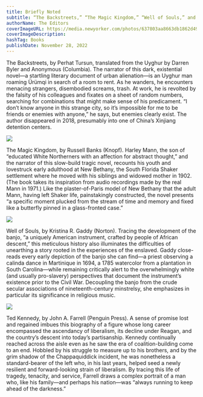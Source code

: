 ```yaml
---
title: Briefly Noted
subtitle: “The Backstreets,” “The Magic Kingdom,” “Well of Souls,” and “Ted Kennedy.”
authorName: The Editors
coverImageURL: https://media.newyorker.com/photos/637803aa8663db1862d492d3/master/w_1600,c_limit/221205_r41470web.jpg
coverImageDescription: 
hashTag: Books
publishDate: November 28, 2022
---
```


The Backstreets, by Perhat Tursun, translated from the Uyghur by Darren Byler and Anonymous (Columbia). The narrator of this dark, existential novel—a startling literary document of urban alienation—is an Uyghur man roaming Ürümqi in search of a room to rent. As he wanders, he encounters menacing strangers, disembodied screams, trash. At work, he is revolted by the falsity of his colleagues and fixates on a sheet of random numbers, searching for combinations that might make sense of his predicament. “I don’t know anyone in this strange city, so it’s impossible for me to be friends or enemies with anyone,” he says, but enemies clearly exist. The author disappeared in 2018, presumably into one of China’s Xinjiang detention centers.

![](https://media.newyorker.com/photos/637803aaf4bc8ee30e8388a0/master/w_1600,c_limit/221205_r41471web.jpg)

The Magic Kingdom, by Russell Banks (Knopf). Harley Mann, the son of “educated White Northerners with an affection for abstract thought,” and the narrator of this slow-build tragic novel, recounts his youth and lovestruck early adulthood at New Bethany, the South Florida Shaker settlement where he moved with his siblings and widowed mother in 1902. (The book takes its inspiration from audio recordings made by the real Mann in 1971.) Like the plaster-of-Paris model of New Bethany that the adult Mann, having left Shaker life, painstakingly constructed, the novel presents “a specific moment plucked from the stream of time and memory and fixed like a butterfly pinned in a glass-fronted case.”

![](https://media.newyorker.com/photos/637803aafbe8fd13aeb1278e/master/w_1600,c_limit/221205_r41472web.jpg)

Well of Souls, by Kristina R. Gaddy (Norton). Tracing the development of the banjo, “a uniquely American instrument, crafted by people of African descent,” this meticulous history also illuminates the difficulties of unearthing a story rooted in the experiences of the enslaved. Gaddy close-reads every early depiction of the banjo she can find—a priest observing a calinda dance in Martinique in 1694, a 1785 watercolor from a plantation in South Carolina—while remaining critically alert to the overwhelmingly white (and usually pro-slavery) perspectives that document the instrument’s existence prior to the Civil War. Decoupling the banjo from the crude secular associations of nineteenth-century minstrelsy, she emphasizes in particular its significance in religious music.

![](https://media.newyorker.com/photos/637803aa09eae0383c37110d/master/w_1600,c_limit/221205_r41473web.jpg)

Ted Kennedy, by John A. Farrell (Penguin Press). A sense of promise lost and regained imbues this biography of a figure whose long career encompassed the ascendancy of liberalism, its decline under Reagan, and the country’s descent into today’s partisanship. Kennedy continually reached across the aisle even as he saw the era of coalition-building come to an end. Hobbled by his struggle to measure up to his brothers, and by the grim shadow of the Chappaquiddick incident, he was nonetheless a standard-bearer of the left who, in his last years, helped seed a newly resilient and forward-looking strain of liberalism. By tracing this life of tragedy, tenacity, and service, Farrell draws a complex portrait of a man who, like his family—and perhaps his nation—was “always running to keep ahead of the darkness.”